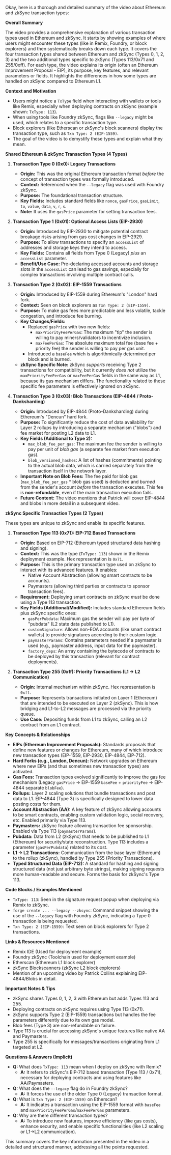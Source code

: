 Okay, here is a thorough and detailed summary of the video about Ethereum and zkSync transaction types:

**Overall Summary**

The video provides a comprehensive explanation of various transaction types used in Ethereum and zkSync. It starts by showing examples of where users might encounter these types (like in Remix, Foundry, or block explorers) and then systematically breaks down each type. It covers the four transaction types shared between Ethereum and zkSync (Types 0, 1, 2, 3) and the two additional types specific to zkSync (Types 113/0x71 and 255/0xff). For each type, the video explains its origin (often an Ethereum Improvement Proposal - EIP), its purpose, key features, and relevant parameters or fields. It highlights the differences in how some types are handled on zkSync compared to Ethereum L1.

**Context and Motivation**

*   Users might notice a `TxType` field when interacting with wallets or tools like Remix, especially when deploying contracts on zkSync (example shown: `TxType: 113`).
*   When using tools like Foundry zkSync, flags like `--legacy` might be used, which relates to a specific transaction type.
*   Block explorers (like Etherscan or zkSync's block scanners) display the transaction type, such as `Txn Type: 2 (EIP-1559)`.
*   The goal of the video is to demystify these types and explain what they mean.

**Shared Ethereum & zkSync Transaction Types (4 Types)**

1.  **Transaction Type 0 (0x0): Legacy Transactions**
    *   **Origin:** This was the original Ethereum transaction format *before* the concept of transaction types was formally introduced.
    *   **Context:** Referenced when the `--legacy` flag was used with Foundry zkSync.
    *   **Purpose:** The foundational transaction structure.
    *   **Key Fields:** Includes standard fields like `nonce`, `gasPrice`, `gasLimit`, `to`, `value`, `data`, `v`, `r`, `s`.
    *   **Note:** It uses the `gasPrice` parameter for setting transaction fees.

2.  **Transaction Type 1 (0x01): Optional Access Lists (EIP-2930)**
    *   **Origin:** Introduced by EIP-2930 to mitigate potential contract breakage risks arising from gas cost changes in EIP-2929.
    *   **Purpose:** To allow transactions to specify an `accessList` of addresses and storage keys they intend to access.
    *   **Key Fields:** Contains all fields from Type 0 (Legacy) *plus* an `accessList` parameter.
    *   **Benefit/Use Case:** Pre-declaring accessed accounts and storage slots in the `accessList` can lead to gas savings, especially for complex transactions involving multiple contract calls.

3.  **Transaction Type 2 (0x02): EIP-1559 Transactions**
    *   **Origin:** Introduced by EIP-1559 during Ethereum's "London" hard fork.
    *   **Context:** Seen on block explorers as `Txn Type: 2 (EIP-1559)`.
    *   **Purpose:** To make gas fees more predictable and less volatile, tackle congestion, and introduce fee burning.
    *   **Key Changes/Fields:**
        *   Replaced `gasPrice` with two new fields:
            *   `maxPriorityFeePerGas`: The maximum "tip" the sender is willing to pay miners/validators to incentivize inclusion.
            *   `maxFeePerGas`: The absolute maximum total fee (base fee + priority fee) the sender is willing to pay per gas unit.
        *   Introduced a `baseFee` which is algorithmically determined per block and is burned.
    *   **zkSync Specific Note:** zkSync *supports* receiving Type 2 transactions for compatibility, but it currently *does not* utilize the `maxPriorityFeePerGas` or `maxFeePerGas` fields in the same way as L1, because its gas mechanism differs. The functionality related to these specific fee parameters is effectively ignored on zkSync.

4.  **Transaction Type 3 (0x03): Blob Transactions (EIP-4844 / Proto-Danksharding)**
    *   **Origin:** Introduced by EIP-4844 (Proto-Danksharding) during Ethereum's "Dencun" hard fork.
    *   **Purpose:** To significantly reduce the cost of data availability for Layer 2 rollups by introducing a separate mechanism ("blobs") and fee market for posting L2 data to L1.
    *   **Key Fields (Additional to Type 2):**
        *   `max_blob_fee_per_gas`: The maximum fee the sender is willing to pay per unit of *blob gas* (a separate fee market from execution gas).
        *   `blob_versioned_hashes`: A list of hashes (commitments) pointing to the actual blob data, which is carried separately from the transaction itself in the network layer.
    *   **Important Note on Blob Fees:** The fee paid for blob gas (`max_blob_fee_per_gas` * blob gas used) is deducted and *burned* from the sender's account *before* the transaction executes. This fee is **non-refundable**, even if the main transaction execution fails.
    *   **Future Content:** The video mentions that Patrick will cover EIP-4844 and blobs in more detail in a subsequent video.

**zkSync Specific Transaction Types (2 Types)**

These types are unique to zkSync and enable its specific features.

1.  **Transaction Type 113 (0x71): EIP-712 Based Transactions**
    *   **Origin:** Based on EIP-712 (Ethereum typed structured data hashing and signing).
    *   **Context:** This was the type (`TxType: 113`) shown in the Remix deployment example. Hex representation is `0x71`.
    *   **Purpose:** This is the primary transaction type used on zkSync to interact with its advanced features. It enables:
        *   Native Account Abstraction (allowing smart contracts to be accounts).
        *   Paymasters (allowing third parties or contracts to sponsor transaction fees).
    *   **Requirement:** Deploying smart contracts on zkSync *must* be done using a Type 113 transaction.
    *   **Key Fields (Additional/Modified):** Includes standard Ethereum fields plus zkSync specific ones:
        *   `gasPerPubdata`: Maximum gas the sender will pay per byte of "pubdata" (L2 state data published to L1).
        *   `customSignature`: Allows non-EOA accounts (like smart contract wallets) to provide signatures according to their custom logic.
        *   `paymasterParams`: Contains parameters needed if a paymaster is used (e.g., paymaster address, input data for the paymaster).
        *   `factory_deps`: An array containing the bytecode of contracts to be deployed by this transaction (relevant for contract deployments).

2.  **Transaction Type 255 (0xff): Priority Transactions (L1 -> L2 Communication)**
    *   **Origin:** Internal mechanism within zkSync. Hex representation is `0xff`.
    *   **Purpose:** Represents transactions initiated on Layer 1 (Ethereum) that are intended to be executed on Layer 2 (zkSync). This is how bridging and L1-to-L2 messages are processed via the priority queue.
    *   **Use Case:** Depositing funds from L1 to zkSync, calling an L2 contract from an L1 contract.

**Key Concepts & Relationships**

*   **EIPs (Ethereum Improvement Proposals):** Standards proposals that define new features or changes for Ethereum, many of which introduce new transaction types (EIP-1559, EIP-2930, EIP-4844, EIP-712).
*   **Hard Forks (e.g., London, Dencun):** Network upgrades on Ethereum where new EIPs (and thus sometimes new transaction types) are activated.
*   **Gas Fees:** Transaction types evolved significantly to improve the gas fee mechanism (Legacy `gasPrice` -> EIP-1559 `baseFee` + `priorityFee` -> EIP-4844 separate `blobFee`).
*   **Rollups:** Layer 2 scaling solutions that bundle transactions and post data to L1. EIP-4844 (Type 3) is specifically designed to lower data posting costs for them.
*   **Account Abstraction (AA):** A key feature of zkSync allowing accounts to be smart contracts, enabling custom validation logic, social recovery, etc. Enabled primarily via Type 113.
*   **Paymasters:** zkSync feature allowing transaction fee sponsorship. Enabled via Type 113 (`paymasterParams`).
*   **Pubdata:** Data from L2 (zkSync) that needs to be published to L1 (Ethereum) for security/state reconstruction. Type 113 includes a parameter (`gasPerPubdata`) related to its cost.
*   **L1 -> L2 Transactions:** Communication from the base layer (Ethereum) to the rollup (zkSync), handled by Type 255 (Priority Transactions).
*   **Typed Structured Data (EIP-712):** A standard for hashing and signing structured data (not just arbitrary byte strings), making signing requests more human-readable and secure. Forms the basis for zkSync's Type 113.

**Code Blocks / Examples Mentioned**

*   `TxType: 113`: Seen in the signature request popup when deploying via Remix to zkSync.
*   `forge create ... --legacy --zksync`: Command snippet showing the use of the `--legacy` flag with Foundry zkSync, indicating a Type 0 transaction is being requested.
*   `Txn Type: 2 (EIP-1559)`: Text seen on block explorers for Type 2 transactions.

**Links & Resources Mentioned**

*   Remix IDE (Used for deployment example)
*   Foundry zkSync (Toolchain used for deployment example)
*   Etherscan (Ethereum L1 block explorer)
*   zkSync Blockscanners (zkSync L2 block explorers)
*   Mention of an upcoming video by Patrick Collins explaining EIP-4844/Blobs in detail.

**Important Notes & Tips**

*   zkSync shares Types 0, 1, 2, 3 with Ethereum but adds Types 113 and 255.
*   Deploying contracts on zkSync requires using Type 113 (0x71).
*   zkSync supports Type 2 (EIP-1559) transactions but handles the fee parameters differently due to its own gas model.
*   Blob fees (Type 3) are non-refundable on failure.
*   Type 113 is crucial for accessing zkSync's unique features like native AA and Paymasters.
*   Type 255 is specifically for messages/transactions originating from L1 targeted at L2.

**Questions & Answers (Implicit)**

*   **Q:** What does `TxType: 113` mean when I deploy on zkSync with Remix?
    *   **A:** It refers to zkSync's EIP-712 based transaction (Type 113 / 0x71), necessary for deploying contracts and using features like AA/Paymasters.
*   **Q:** What does the `--legacy` flag do in Foundry zkSync?
    *   **A:** It forces the use of the older Type 0 (Legacy) transaction format.
*   **Q:** What is `Txn Type: 2 (EIP-1559)` on Etherscan?
    *   **A:** It indicates a transaction using the EIP-1559 format with `baseFee` and `maxPriorityFeePerGas`/`maxFeePerGas` parameters.
*   **Q:** Why are there different transaction types?
    *   **A:** To introduce new features, improve efficiency (like gas costs), enhance security, and enable specific functionalities (like L2 scaling or L1->L2 communication).

This summary covers the key information presented in the video in a detailed and structured manner, addressing all the points requested.